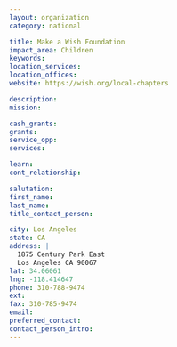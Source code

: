 ```yaml
---
layout: organization
category: national

title: Make a Wish Foundation
impact_area: Children
keywords: 
location_services: 
location_offices: 
website: https://wish.org/local-chapters

description: 
mission: 

cash_grants: 
grants: 
service_opp: 
services: 

learn: 
cont_relationship: 

salutation: 
first_name: 
last_name: 
title_contact_person: 

city: Los Angeles
state: CA
address: |
  1875 Century Park East  
  Los Angeles CA 90067
lat: 34.06061
lng: -118.414647
phone: 310-788-9474
ext: 
fax: 310-785-9474
email: 
preferred_contact: 
contact_person_intro: 
---
```

